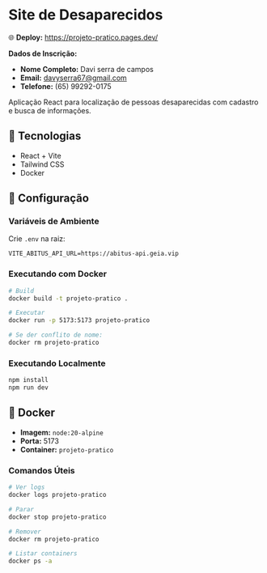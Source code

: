 # Site de Desaparecidos

🌐 **Deploy:** https://projeto-pratico.pages.dev/
  
**Dados de Inscrição:**

- **Nome Completo:** Davi serra de campos
- **Email:** davyserra67@gmail.com
- **Telefone:** (65) 99292-0175

Aplicação React para localização de pessoas desaparecidas com cadastro e busca de informações.

## 🚀 Tecnologias

- React + Vite
- Tailwind CSS
- Docker

## 🔧 Configuração

### Variáveis de Ambiente

Crie `.env` na raiz:

```env
VITE_ABITUS_API_URL=https://abitus-api.geia.vip
```

### Executando com Docker

```bash
# Build
docker build -t projeto-pratico .

# Executar
docker run -p 5173:5173 projeto-pratico

# Se der conflito de nome:
docker rm projeto-pratico
```

### Executando Localmente

```bash
npm install
npm run dev
```

## 🐳 Docker

- **Imagem:** `node:20-alpine`
- **Porta:** 5173
- **Container:** `projeto-pratico`

### Comandos Úteis

```bash
# Ver logs
docker logs projeto-pratico

# Parar
docker stop projeto-pratico

# Remover
docker rm projeto-pratico

# Listar containers
docker ps -a
```
